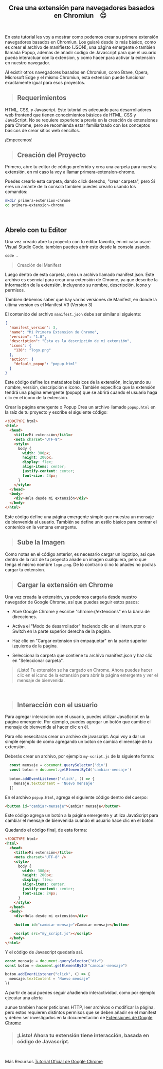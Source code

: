 <h2 align='center'> Crea una extensión para navegadores basados en Chromiun &nbsp; &nbsp;😊 &nbsp;</h2>
<br>

En este tutorial les voy a mostrar como podemos crear su primera extensión navegadores basados en Chromiun. Los guiaré desde lo más básico, como es crear el archivo de manifiesto (JSON), una página emergente o tambien llamada Popup, ademas de añadir codigo de Javascript para que el usuario pueda interactuar con la extension, y como hacer para activar la extensión en nuestro navegador.

Al existir otros navegadores basados en Chromiun, como Brave, Opera, Microsoft Edge y el mismo Chromiun, esta extension puede funcionar exactamente igual para esos proyectos.

> ## Requerimientos

HTML, CSS, y Javascript. Este tutorial es adecuado para desarrolladores web frontend que tienen conocimientos básicos de HTML, CSS y JavaScript. No se requiere experiencia previa en la creación de extensiones para Chrome, pero se recomienda estar familiarizado con los conceptos básicos de crear sitios web sencillos.

¡Empecemos!
<br>

> ## Creación del Proyecto

Primero, abre tu editor de código preferido y crea una carpeta para nuestra extensión, en mi caso la voy a llamar primera-extension-chrome.

Puedes crearlo esta carpeta, dando click derecho, "crear carpeta", pero Si eres un amante de la consola tambien puedes crearlo usando los comandos:


```bash
mkdir primera-extension-chrome
cd primera-extension-chrome
```
<br>

## Abrelo con tu Editor

Una vez creado abre tu proyecto con tu editor favorito, en mi caso usare Visual Studio Code. tambien puedes abrir este desde la consola usando.

```bash
code .
```

> Creación del Manifest

Luego dentro de esta carpeta, crea un archivo llamado manifest.json. Este archivo es esencial para crear una extensión de Chrome, ya que describe la información de la extensión, incluyendo su nombre, descripción, icono y permisos.

Tambien debemos saber que hay varias versiones de Manifest, en donde la ultima version es el Manifest V3 (Version 3)

El contenido del archivo `manifest.json` debe ser similar al siguiente:

```json
{
  "manifest_version": 3,
  "name": "Mi Primera Extension de Chrome",
  "version": "1.0",
  "description": "Esta es la descripción de mi extensión",
  "icons": {
    "128": "logo.png"
  },
  "action": {
    "default_popup": "popup.html"
  }
}
```
Este código define los metadatos básicos de la extensión, incluyendo su nombre, versión, descripción e icono. También especifica que la extensión tendrá una página emergente (popup) que se abrirá cuando el usuario haga clic en el icono de la extensión.

Crear la página emergente o Popup
Crea un archivo llamado `popup.html` en la raíz de tu proyecto y escribe el siguiente código:

```html
<!DOCTYPE html>
<html>
  <head>
    <title>Mi extensión</title>
    <meta charset="UTF-8">
    <style>
      body {
        width: 300px;
        height: 200px;
        display: flex;
        align-items: center;
        justify-content: center;
        font-size: 24px;
      }
    </style>
  </head>
  <body>
    <div>Hola desde mi extensión</div>
  </body>
</html>
```
Este código define una página emergente simple que muestra un mensaje de bienvenida al usuario. También se define un estilo básico para centrar el contenido en la ventana emergente.

> ## Sube la Imagen

Como notas en el código anterior, es necesario cargar un logotipo, asi que dentro de la raiz de tu proyecto añade un imagen cualquiera, pero que tenga el mismo nombre `logo.png`. De lo contrario si no lo añades no podras cargar tu extension.

> ## Cargar la extensión en Chrome

Una vez creada la extensión, ya podemos cargarla desde nuestro navegador de Google Chrome, así que puedes seguir estos pasos:

* Abre Google Chrome y escribe "chrome://extensions" en la barra de direcciones.

* Activa el "Modo de desarrollador" haciendo clic en el interruptor o Switch en la parte superior derecha de la página.

* Haz clic en "Cargar extension sin empaquetar" en la parte superior izquierda de la página.

* Selecciona la carpeta que contiene tu archivo manifest.json y haz clic en "Seleccionar carpeta".

> ¡Listo! Tu extensión se ha cargado en Chrome. Ahora puedes hacer clic en el icono de la extensión para abrir la página emergente y ver el mensaje de bienvenida.

<br>

> ## Interacción con el usuario

Para agregar interacción con el usuario, puedes utilizar JavaScript en la página emergente. Por ejemplo, puedes agregar un botón que cambie el mensaje de bienvenida al hacer clic en él.

Para ello nesecitaras crear un archivo de javascript. Aqui voy a dar un simple ejemplo de como  agregando un boton se cambia el mensaje de tu extensión. 

Deberás crear un archivo, por ejemplo `my-script.js` de la siguiente forma:

```js
  const mensaje = document.querySelector('div')
  const boton = document.getElementById('cambiar-mensaje')
  
  boton.addEventListener('click', () => {
    mensaje.textContent = 'Nuevo mensaje'
  })
```
En el archivo `popup.html`, agrega el siguiente código dentro del cuerpo:

```html
<button id="cambiar-mensaje">Cambiar mensaje</button>
```
Este código agrega un botón a la página emergente y utiliza JavaScript para cambiar el mensaje de bienvenida cuando el usuario hace clic en el botón.

Quedando el código final, de esta forma:


```html
<!DOCTYPE html>
<html>
  <head>
    <title>Mi extensión</title>
    <meta charset="UTF-8" />
    <style>
      body {
        width: 300px;
        height: 200px;
        display: flex;
        align-items: center;
        justify-content: center;
        font-size: 24px;
      }
    </style>
  </head>
  <body>
    <div>Hola desde mi extensión</div>

    <button id="cambiar-mensaje">Cambiar mensaje</button>

    <script src="my_script.js"></script>
  </body>
</html>
```

Y el código de Javascript quedaría así.

```js
const mensaje = document.querySelector("div")
const boton = document.getElementById("cambiar-mensaje")

boton.addEventListener("click", () => {
  mensaje.textContent = "Nuevo mensaje"
})
```

A partir de aqui puedes seguir añadiendo interactividad, como por ejemplo ejecutar una alerta

aunue tambien hacer peticiones HTTP, leer archivos o modificar la página, pero estos requieren distintos permisos que se deben añadir en el manifest y deben ser investigados en la documentación de [Extensiones de Google Chrome](https://developer.chrome.com/docs/extensions/)

> ### ¡Listo! Ahora tu extensión tiene interacción, basada en código de Javascript.

<br>

Más Recursos
[Tutorial Oficial de Google Chrome](https://developer.chrome.com/docs/extensions/mv3/getstarted/development-basics/)